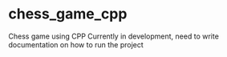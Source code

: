 # chess_game_cpp
Chess game using CPP
Currently in development, need to write documentation on how to run the project
